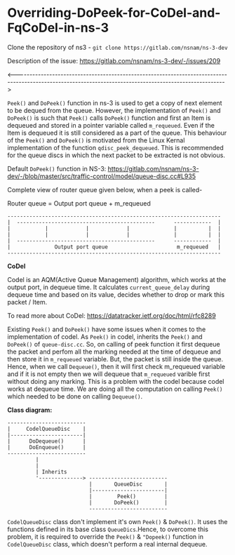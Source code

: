 # Overriding-DoPeek-for-CoDel-and-FqCoDel-in-ns-3

Clone the repository of ns3 - `git clone https://gitlab.com/nsnam/ns-3-dev`

Description of the issue: https://gitlab.com/nsnam/ns-3-dev/-/issues/209

<-------------------------------------------------------------------------------------------------------------------------------------------------------->

`Peek()` and `DoPeek()` function in ns-3 is used to get a copy of next element to be dequed from the queue. However, the implementation of `Peek()` and `DoPeek()` is such that `Peek()` calls `DoPeek()` function and first an Item is dequeued and stored in a pointer variable called `m_requeued`. Even if the Item is dequeued it is still considered as a part of the queue. This behaviour of the `Peek()` and `DoPeek()` is motivated from the Linux Kernal implementation of the function `qdisc_peek_dequeued`. This is recommended for the queue discs in which the next packet to be extracted is not obvious.  

Default `DoPeek()` function in NS-3:
 https://gitlab.com/nsnam/ns-3-dev/-/blob/master/src/traffic-control/model/queue-disc.cc#L935
 
 Complete view of router queue given below, when a peek is called- 
 
 Router queue = Output port queue + m_requeued
 
 ```
 --------------------------------------------------------------------
 |  --------------------------------------------      ------------  |
 |           |            |            |              |          |  |   
 |           |            |            |              |          |  |
 |  --------------------------------------------      ------------  |
 |              Output port queue                      m_requeued   |
 --------------------------------------------------------------------
 ```

**CoDel** 

Codel is an AQM(Active Queue Management) algorithm, which works at the output port, in dequeue time. It calculates `current_queue_delay` during dequeue time and based on its value, decides whether to drop or mark this packet / Item.

To read more about CoDel: https://datatracker.ietf.org/doc/html/rfc8289

Existing `Peek()` and `DoPeek()` have some issues when it comes to the implementation of codel. As `Peek()` in codel, inherits the `Peek()` and `DoPeek()` of `queue-disc.cc`. So, on calling of peek function it first dequeue the packet and perfom all the marking needed at the time of dequeue and then store it in `m_requeued` variable. But, the packet is still inside the queue. Hence, when we call `Dequeue()`, then it will first check m_requeued variable and if it is not empty then we will dequeue that `m_requeued` varible first without doing any marking. This is a problem with the codel because codel works at dequeue time. We are doing all the computation on calling `Peek()` which needed to be done on calling `Dequeue()`.

**Class diagram:**

```
-------------------------
|     CodelQueueDisc    |
|-----------------------|  
|      DoDequeue()      |
|      DoEnqueue()      |
-------------------------
         |
         |
         | Inherits
         '--------------> -------------------------
                          |       QueueDisc       |
                          |-----------------------|  
                          |        Peek()         |
                          |       DoPeek()        |
                          -------------------------
```

`CodelQueueDisc` class don't implement it's own `Peek()` & `DoPeek()`. It uses the functions defined in its base class `QueueDics`.Hence, to overcome this problem, it is required to override the `Peek()` & `"Dopeek()` function in `CodelQueueDisc` class, which doesn't perform a real internal dequeue.
 
